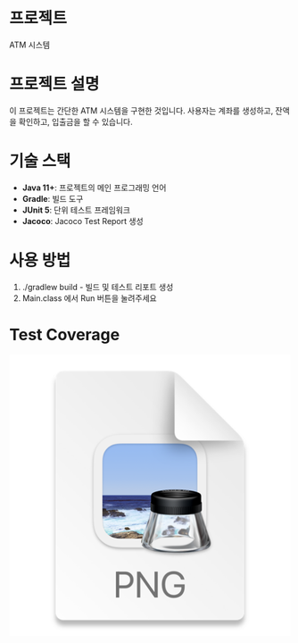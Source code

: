 # 프로젝트
ATM 시스템

# 프로젝트 설명

이 프로젝트는 간단한 ATM 시스템을 구현한 것입니다.
사용자는 계좌를 생성하고, 잔액을 확인하고, 입출금을 할 수 있습니다.

# 기술 스택
- **Java 11+**: 프로젝트의 메인 프로그래밍 언어
- **Gradle**: 빌드 도구
- **JUnit 5**: 단위 테스트 프레임워크
- **Jacoco**: Jacoco Test Report 생성

# 사용 방법
1. ./gradlew build - 빌드 및 테스트 리포트 생성
2. Main.class 에서 Run 버튼을 눌려주세요

# Test Coverage
![img.png](img.png)